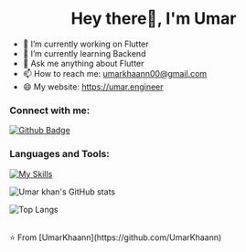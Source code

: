  <h1 align="center">Hey there👋, I'm Umar</h1>

- 🔭 I’m currently working on Flutter
- 🌱 I’m currently learning Backend
- 💬 Ask me anything about Flutter 
- 📫 How to reach me: umarkhaann00@gmail.com
- 😄 My website: https://umar.engineer
  
### Connect with me:
<div id="badges">
  <a href="https://github.com/umarkhaann">
    <img src="https://img.shields.io/badge/Github-white?style=for-the-badge&logo=Github&logoColor=black" alt="Github Badge"/>
  </a>
</div>

### Languages and Tools:
[![My Skills](https://skillicons.dev/icons?i=flutter,dart,firebase,github,git,postman&perline=5)](https://skillicons.dev)

![Umar khan's GitHub stats](https://github-readme-stats.vercel.app/api?username=UmarKhaann&show_icons=true&theme=dark)

![Top Langs](https://github-readme-stats.vercel.app/api/top-langs/?username=UmarKhaann&theme=dark)


<br>
⭐️ From [UmarKhaann](https://github.com/UmarKhaann)
